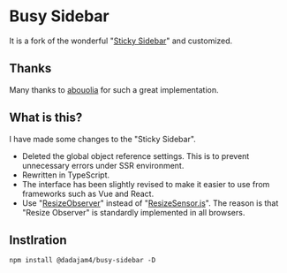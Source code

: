 # Busy Sidebar

It is a fork of the wonderful "[Sticky Sidebar](https://www.npmjs.com/package/sticky-sidebar)" and customized.

## Thanks
Many thanks to [abouolia](https://www.npmjs.com/~abouolia) for such a great implementation.

## What is this?
I have made some changes to the "Sticky Sidebar".  

- Deleted the global object reference settings.
This is to prevent unnecessary errors under SSR environment.
- Rewritten in TypeScript.
- The interface has been slightly revised to make it easier to use from frameworks such as Vue and React.
- Use "[ResizeObserver](https://developer.mozilla.org/ja/docs/Web/API/ResizeObserver)" instead of "[ResizeSensor.js](https://github.com/marcj/css-element-queries/blob/master/src/ResizeSensor.js)". The reason is that "Resize Observer" is standardly implemented in all browsers.

## Instlration

```
npm install @dadajam4/busy-sidebar -D
```
